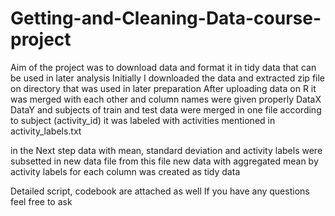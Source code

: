 # Getting-and-Cleaning-Data-course-project

 Aim of the project was to download data and format it in tidy data that can be used in later analysis
 Initially I downloaded the data and extracted zip file on directory that was used in later preparation
 After uploading data  on R it was merged with each other and column names were given properly
 DataX DataY and subjects of train and test data were merged in one file
 according to subject (activity_id) it was labeled with activities mentioned in activity_labels.txt

 in the Next step data with mean, standard deviation and activity labels were subsetted in new data file
 from this file new data with aggregated mean by activity labels for each column was created as tidy data

 Detailed script, codebook are attached as well
 If you have any questions feel free to ask
